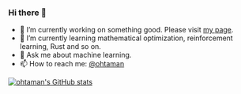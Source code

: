 ### Hi there 👋

- 🔭 I’m currently working on something good. Please visit [my page](https://ohtaman.github.io/).
- 🌱 I’m currently learning mathematical optimization, reinforcement learning, Rust and so on.
- 💬 Ask me about machine learning.
- 📫 How to reach me: [@ohtaman](https://twitter.com/ohtaman)

[![ohtaman's GitHub stats](https://github-readme-stats.vercel.app/api?username=ohtaman)](https://github.com/anuraghazra/github-readme-stats)